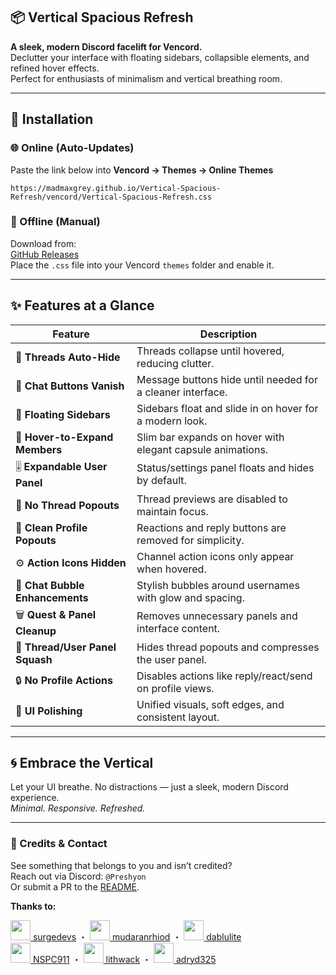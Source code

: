 ## 📦 Vertical Spacious Refresh

**A sleek, modern Discord facelift for Vencord.**  
Declutter your interface with floating sidebars, collapsible elements, and refined hover effects.  
Perfect for enthusiasts of minimalism and vertical breathing room.

---

## 🚀 Installation

### 🌐 Online (Auto-Updates)  
Paste the link below into **Vencord → Themes → Online Themes**
```
https://madmaxgrey.github.io/Vertical-Spacious-Refresh/vencord/Vertical-Spacious-Refresh.css
```

### 💾 Offline (Manual)  
Download from:  
[GitHub Releases](https://github.com/madmaxgrey/Vertical-Spacious-Refresh/releases)  
Place the `.css` file into your Vencord `themes` folder and enable it.

---

## ✨ Features at a Glance

| Feature | Description |
|--------|-------------|
| 🔻 **Threads Auto-Hide** | Threads collapse until hovered, reducing clutter. |
| 🧹 **Chat Buttons Vanish** | Message buttons hide until needed for a cleaner interface. |
| 🧭 **Floating Sidebars** | Sidebars float and slide in on hover for a modern look. |
| 👥 **Hover-to-Expand Members** | Slim bar expands on hover with elegant capsule animations. |
| 🎚️ **Expandable User Panel** | Status/settings panel floats and hides by default. |
| 🧵 **No Thread Popouts** | Thread previews are disabled to maintain focus. |
| 🔕 **Clean Profile Popouts** | Reactions and reply buttons are removed for simplicity. |
| ⚙️ **Action Icons Hidden** | Channel action icons only appear when hovered. |
| 💬 **Chat Bubble Enhancements** | Stylish bubbles around usernames with glow and spacing. |
| 🗑️ **Quest & Panel Cleanup** | Removes unnecessary panels and interface content. |
| 🧩 **Thread/User Panel Squash** | Hides thread popouts and compresses the user panel. |
| 🔒 **No Profile Actions** | Disables actions like reply/react/send on profile views. |
| 🔲 **UI Polishing** | Unified visuals, soft edges, and consistent layout. |

---

## 🌀 Embrace the Vertical

Let your UI breathe. No distractions — just a sleek, modern Discord experience.  
_Minimal. Responsive. Refreshed._

---

### 🙏 Credits & Contact

See something that belongs to you and isn’t credited?  
Reach out via Discord: `@Preshyon`  
Or submit a PR to the [README](https://github.com/madmaxgrey/Vertical-Spacious-Refresh/blob/main/README.md).

**Thanks to:**

<p align="left">
  <a href="https://github.com/surgedevs"><img src="https://github.com/surgedevs.png" width="32"/> surgedevs</a> ・
  <a href="https://github.com/mudaranrhiod"><img src="https://github.com/mudaranrhiod.png" width="32"/> mudaranrhiod</a> ・
  <a href="https://github.com/dablulite"><img src="https://github.com/dablulite.png" width="32"/> dablulite</a><br>
  <a href="https://github.com/NSPC911"><img src="https://github.com/NSPC911.png" width="32"/> NSPC911</a> ・
  <a href="https://github.com/lithwack"><img src="https://github.com/lithwack.png" width="32"/> lithwack</a> ・
  <a href="https://github.com/adryd325"><img src="https://github.com/adryd325.png" width="32"/> adryd325</a>
</p>


